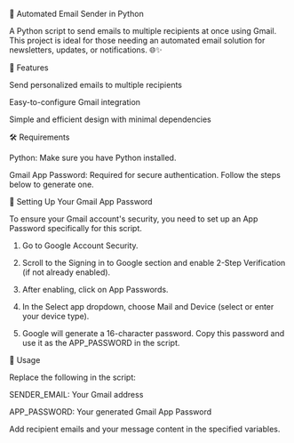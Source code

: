 📧 Automated Email Sender in Python

A Python script to send emails to multiple recipients at once using Gmail. This project is ideal for those needing an automated email solution for newsletters, updates, or notifications. 🌐✨

🚀 Features

Send personalized emails to multiple recipients

Easy-to-configure Gmail integration

Simple and efficient design with minimal dependencies


🛠 Requirements

Python: Make sure you have Python installed.

Gmail App Password: Required for secure authentication. Follow the steps below to generate one.

🔑 Setting Up Your Gmail App Password

To ensure your Gmail account's security, you need to set up an App Password specifically for this script.

1. Go to Google Account Security.


2. Scroll to the Signing in to Google section and enable 2-Step Verification (if not already enabled).


3. After enabling, click on App Passwords.


4. In the Select app dropdown, choose Mail and Device (select or enter your device type).


5. Google will generate a 16-character password. Copy this password and use it as the APP_PASSWORD in the script.



📜 Usage

Replace the following in the script:

SENDER_EMAIL: Your Gmail address

APP_PASSWORD: Your generated Gmail App Password

Add recipient emails and your message content in the specified variables.
